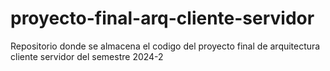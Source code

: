 # proyecto-final-arq-cliente-servidor
Repositorio donde se almacena el codigo del proyecto final de arquitectura cliente servidor del semestre 2024-2
